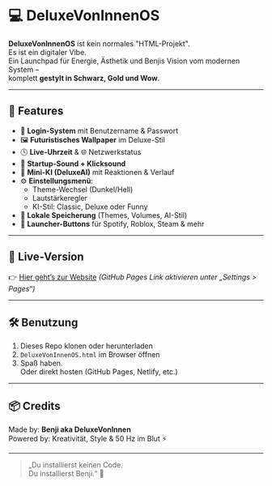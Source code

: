 # 💻 DeluxeVonInnenOS

**DeluxeVonInnenOS** ist kein normales "HTML-Projekt".  
Es ist ein digitaler Vibe.  
Ein Launchpad für Energie, Ästhetik und Benjis Vision vom modernen System –  
komplett **gestylt in Schwarz, Gold und Wow**.

---

## 🚀 Features

- 🔐 **Login-System** mit Benutzername & Passwort
- 🖼 **Futuristisches Wallpaper** im Deluxe-Stil
- 🕓 **Live-Uhrzeit** & 🌐 Netzwerkstatus
- 🎵 **Startup-Sound + Klicksound**
- 🧠 **Mini-KI (DeluxeAI)** mit Reaktionen & Verlauf
- ⚙️ **Einstellungsmenü**:
  - Theme-Wechsel (Dunkel/Hell)
  - Lautstärkeregler
  - KI-Stil: Classic, Deluxe oder Funny
- 💾 **Lokale Speicherung** (Themes, Volumes, AI-Stil)
- 🎯 **Launcher-Buttons** für Spotify, Roblox, Steam & mehr

---

## 🔗 Live-Version

👉 [Hier geht’s zur Website](https://onkelfakeyoda.github.io/Benji/) *(GitHub Pages Link aktivieren unter „Settings > Pages“)*

---

## 🛠 Benutzung

1. Dieses Repo klonen oder herunterladen
2. `DeluxeVonInnenOS.html` im Browser öffnen
3. Spaß haben.  
   Oder direkt hosten (GitHub Pages, Netlify, etc.)

---

## 📦 Credits

Made by: **Benji aka DeluxeVonInnen**  
Powered by: Kreativität, Style & 50 Hz im Blut ⚡

---

> „Du installierst keinen Code.  
> Du installierst Benji.“ 👑
